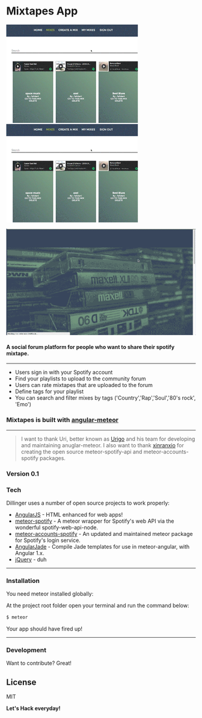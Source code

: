 # Mixtapes App
![MixesPage][Preview]
![MixesPage][Preview]

![MixesHome][PreviewHome]
#### A social forum platform for people who want to share their spotify mixtape.
---
  - Users sign in with your Spotify account
  - Find your playlists to upload to the community forum
  - Users can rate mixtapes that are uploaded to the forum
  - Define tags for your playlist
  - You can search and filter mixes by tags ('Country','Rap','Soul','80's rock', 'Emo')

###  Mixtapes is built with [angular-meteor]
---
>
> I want to thank Uri, better known as [Urigo] and his team for developing and maintaining anuglar-meteor.
> I also want to thank [xinranxio] for creating the open source meteor-spotify-api and meteor-accounts-spotify packages.

### Version 0.1

### Tech

Dillinger uses a number of open source projects to work properly:

* [AngularJS] - HTML enhanced for web apps!
* [meteor-spotify] - A meteor wrapper for Spotify's web API via the wonderful spotify-web-api-node.
* [meteor-accounts-spotify] - An updated and maintained meteor package for Spotify's login service.
* [AngularJade] - Compile Jade templates for use in meteor-angular, with Angular 1.x.
* [jQuery] - duh


---
### Installation

You need meteor installed globally:

At the project root folder open your terminal and run the command below:
```sh
$ meteor
```
Your app should have fired up!

---
### Development

Want to contribute? Great!


License
----

MIT


**Let's Hack everyday!**

[//]: # (These are reference links used in the body of this note and get stripped out when the markdown processor does its job. There is no need to format nicely because it shouldn't be seen. Thanks SO - http://stackoverflow.com/questions/4823468/store-comments-in-markdown-syntax)

   [PreviewHome]: https://github.com/felicedeNigris/MixtapeForum/blob/master/public/Homepage.gif
   [Preview]: https://github.com/felicedeNigris/MixtapeForum/blob/master/public/app_preview_compressed.gif
   [jQuery]: <http://jquery.com>
   [AngularJS]: <http://angularjs.org>
   [AngularJade]: <https://github.com/civilframe/meteor-angular-jade/>
   [xinranxio]: <https://github.com/xinranxiao/>
   [Urigo]: <https://github.com/Urigo/>     
   [angular-meteor]: <http://www.angular-meteor.com/>
   [meteor-spotify]: <http://https://github.com/xinranxiao/meteor-spotify-web-api/>
   [meteor-accounts-spotify]: <http://https://github.com/xinranxiao/meteor-accounts-spotify/>   
